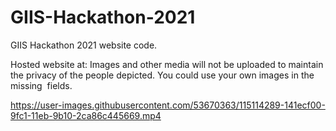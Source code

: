 # GIIS-Hackathon-2021
GIIS Hackathon 2021 website code.

Hosted website at: 
Images and other media will not be uploaded to maintain the privacy of the people depicted. You could use your own images in the missing <img> fields.


https://user-images.githubusercontent.com/53670363/115114289-141ecf00-9fc1-11eb-9b10-2ca86c445669.mp4

